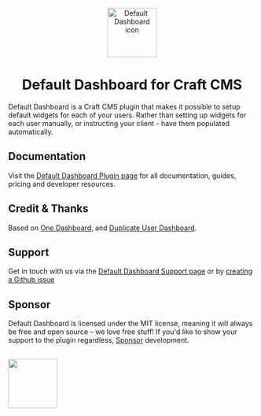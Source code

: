 <p align="center"><img src="https://verbb.imgix.net/plugins/default-dashboard/default-dashboard-icon.svg" width="100" height="100" alt="Default Dashboard icon"></p>
<h1 align="center">Default Dashboard for Craft CMS</h1>

Default Dashboard is a Craft CMS plugin that makes it possible to setup default widgets for each of your users. Rather than setting up widgets for each user manually, or instructing your client - have them populated automatically.

## Documentation
Visit the [Default Dashboard Plugin page](https://verbb.io/craft-plugins/default-dashboard) for all documentation, guides, pricing and developer resources.

## Credit & Thanks
Based on [One Dashboard](https://github.com/boboldehampsink/onedashboard), and [Duplicate User Dashboard](https://github.com/james1238/duplicateuserdashboard).

## Support
Get in touch with us via the [Default Dashboard Support page](https://verbb.io/craft-plugins/default-dashboard/support) or by [creating a Github issue](https://github.com/verbb/default-dashboard/issues)

## Sponsor
Default Dashboard is licensed under the MIT license, meaning it will always be free and open source – we love free stuff! If you'd like to show your support to the plugin regardless, [Sponsor](https://github.com/sponsors/verbb) development.

<h2></h2>

<a href="https://verbb.io" target="_blank">
    <img width="100" src="https://verbb.io/assets/img/verbb-pill.svg">
</a>

